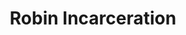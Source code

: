---
title: Robin Incarceration
categories: ['Incarceration']
contributors: mechie and robin
excerpt: >
  When they had thus persevered during eight days, a divine revelation came at length, in a dream, to a bishop of exemplary life, directing him to proceed in search of a certain shoemaker (whose name is not known) having only one eye, whom he should summon to the mountain, as a person capable of effecting its removal, through the divine grace.A great quot
image: robin-incarceration-web.png
featured: true
---